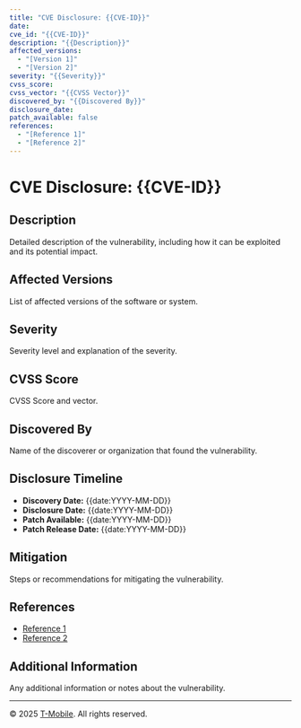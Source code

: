 ```yaml
---
title: "CVE Disclosure: {{CVE-ID}}"
date: 
cve_id: "{{CVE-ID}}"
description: "{{Description}}"
affected_versions:
  - "[Version 1]"
  - "[Version 2]"
severity: "{{Severity}}"
cvss_score: 
cvss_vector: "{{CVSS Vector}}"
discovered_by: "{{Discovered By}}"
disclosure_date: 
patch_available: false
references:
  - "[Reference 1]"
  - "[Reference 2]"
---
```

# CVE Disclosure: {{CVE-ID}}

## Description
Detailed description of the vulnerability, including how it can be exploited and its potential impact.

## Affected Versions
List of affected versions of the software or system.

## Severity
Severity level and explanation of the severity.

## CVSS Score
CVSS Score and vector.

## Discovered By
Name of the discoverer or organization that found the vulnerability.

## Disclosure Timeline
- **Discovery Date:** {{date:YYYY-MM-DD}}
- **Disclosure Date:** {{date:YYYY-MM-DD}}
- **Patch Available:** {{date:YYYY-MM-DD}}
- **Patch Release Date:** {{date:YYYY-MM-DD}}

## Mitigation
Steps or recommendations for mitigating the vulnerability.

## References
- [Reference 1](https://nvd.nist.gov)
- [Reference 2](https://nvd.nist.gov)
## Additional Information
Any additional information or notes about the vulnerability.

---
© 2025 [T-Mobile](https://t-mobile.com). All rights reserved.